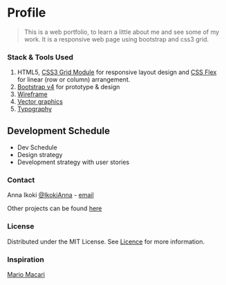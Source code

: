 # Profile

> This is a web portfolio, to learn a little about me and see some of my work.
It is a responsive web page using bootstrap and css3 grid.

### Stack & Tools Used

1. HTML5, [CSS3 Grid Module](https://www.w3.org/TR/css-grid/) for responsive layout design and [CSS Flex](https://developer.mozilla.org/en-US/docs/Web/CSS/CSS_Grid_Layout/Relationship_of_Grid_Layout) for linear (row or column) arrangement. 
2. [Bootstrap v4](getbootstrap.com) for prototype & design
3. [Wireframe](whimsical.com)
4. [Vector graphics](fontawesome.com)
5. [Typography](https://fonts.google.com)

## Development Schedule

* Dev Schedule
* Design strategy
* Development strategy with user stories

### Contact

Anna Ikoki [@IkokiAnna](https://twitter.com/IkokiAnna) - [email](ikokianna@gmail.com)

Other projects can be found [here](https://github.com/LujiAnna/hack-my-future)

### License

Distributed under the MIT License. See [Licence](LICENCE.txt) for more information.

### Inspiration

[Mario Macari](http://mariomacari.com/)
